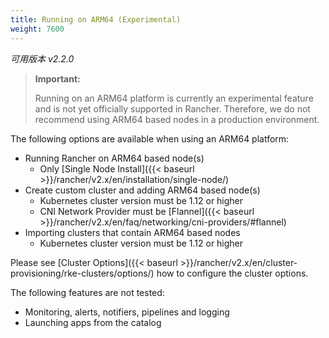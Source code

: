 ```yaml
---
title: Running on ARM64 (Experimental)
weight: 7600
---
```


_可用版本 v2.2.0_

> **Important:**
>
> Running on an ARM64 platform is currently an experimental feature and is not yet officially supported in Rancher. Therefore, we do not recommend using ARM64 based nodes in a production environment.

The following options are available when using an ARM64 platform:

- Running Rancher on ARM64 based node(s)
  - Only [Single Node Install]({{< baseurl >}}/rancher/v2.x/en/installation/single-node/)
- Create custom cluster and adding ARM64 based node(s)
  - Kubernetes cluster version must be 1.12 or higher
  - CNI Network Provider must be [Flannel]({{< baseurl >}}/rancher/v2.x/en/faq/networking/cni-providers/#flannel)
- Importing clusters that contain ARM64 based nodes
  - Kubernetes cluster version must be 1.12 or higher

Please see [Cluster Options]({{< baseurl >}}/rancher/v2.x/en/cluster-provisioning/rke-clusters/options/) how to configure the cluster options.

The following features are not tested:

* Monitoring, alerts, notifiers, pipelines and logging
* Launching apps from the catalog
